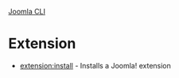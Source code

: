 [Joomla CLI](../index.md)
# Extension

- [extension:install](install.md) - Installs a Joomla! extension
